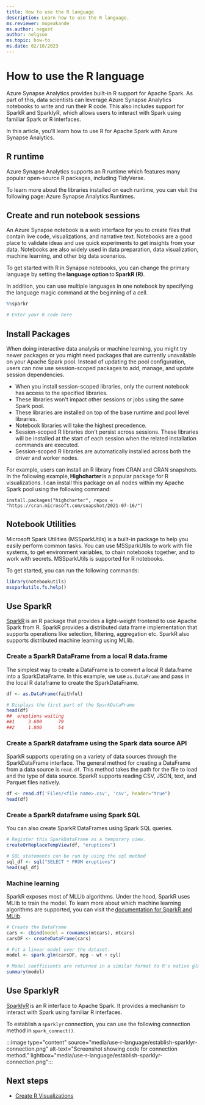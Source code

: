 ```yaml
---
title: How to use the R language
description: Learn how to use the R language.
ms.reviewer: mopeakande
ms.author: negust
author: nelgson
ms.topic: how-to
ms.date: 02/10/2023
---
```


# How to use the R language

Azure Synapse Analytics provides built-in R support for Apache Spark. As part of this, data scientists can leverage Azure Synapse Analytics notebooks to write and run their R code. This also includes support for SparkR and SparklyR, which allows users to interact with Spark using familiar Spark or R interfaces.

In this article, you'll learn how to use R for Apache Spark with Azure Synapse Analytics.

## R runtime

Azure Synapse Analytics supports an R runtime which features many popular open-source R packages, including TidyVerse.  

To learn more about the libraries installed on each runtime, you can visit the following page: Azure Synapse Analytics Runtimes.

## Create and run notebook sessions

An Azure Synapse notebook is a web interface for you to create files that contain live code, visualizations, and narrative text. Notebooks are a good place to validate ideas and use quick experiments to get insights from your data. Notebooks are also widely used in data preparation, data visualization, machine learning, and other big data scenarios.

To get started with R in Synapse notebooks, you can change the primary language by setting the **language option** to **SparkR (R)**.

In addition, you can use multiple languages in one notebook by specifying the language magic command at the beginning of a cell.

```r
%%sparkr

# Enter your R code here
```

## Install Packages

When doing interactive data analysis or machine learning, you might try newer packages or you might need packages that are currently unavailable on your Apache Spark pool. Instead of updating the pool configuration, users can now use session-scoped packages to add, manage, and update session dependencies.

- When you install session-scoped libraries, only the current notebook has access to the specified libraries.
- These libraries won't impact other sessions or jobs using the same Spark pool.
- These libraries are installed on top of the base runtime and pool level libraries.
- Notebook libraries will take the highest precedence.
- Session-scoped R libraries don't persist across sessions. These libraries will be installed at the start of each session when the related installation commands are executed.
- Session-scoped R libraries are automatically installed across both the driver and worker nodes.

For example, users can install an R library from CRAN and CRAN snapshots. In the following example, **Highcharter** is a popular package for R visualizations. I can install this package on all nodes within my Apache Spark pool using the following command:

`install.packages("highcharter", repos = "https://cran.microsoft.com/snapshot/2021-07-16/") `

## Notebook Utilities

Microsoft Spark Utilities (MSSparkUtils) is a built-in package to help you easily perform common tasks. You can use MSSparkUtils to work with file systems, to get environment variables, to chain notebooks together, and to work with secrets. MSSparkUtils is supported for R notebooks.

To get started, you can run the following commands:

```r
library(notebookutils)
mssparkutils.fs.help()
```

## Use SparkR

[SparkR](https://spark.apache.org/docs/latest/sparkr.html) is an R package that provides a light-weight frontend to use Apache Spark from R. SparkR provides a distributed data frame implementation that supports operations like selection, filtering, aggregation etc. SparkR also supports distributed machine learning using MLlib.

### Create a SparkR DataFrame from a local R data.frame

The simplest way to create a DataFrame is to convert a local R data.frame into a SparkDataFrame. In this example, we use `as.DataFrame` and pass in the local R dataframe to create the SparkDataFrame.

```r
df <- as.DataFrame(faithful)

# Displays the first part of the SparkDataFrame
head(df)
##  eruptions waiting
##1     3.600      79
##2     1.800      54
```

### Create a SparkR dataframe using the Spark data source API

SparkR supports operating on a variety of data sources through the SparkDataFrame interface. The general method for creating a DataFrame from a data source is `read.df`. This method takes the path for the file to load and the type of data source. SparkR supports reading CSV, JSON, text, and Parquet files natively.

```r
df <- read.df('Files/<file name>.csv', 'csv', header="true")
head(df)
```

### Create a SparkR dataframe using Spark SQL

You can also create SparkR DataFrames using Spark SQL queries.

```r
# Register this SparkDataFrame as a temporary view.
createOrReplaceTempView(df, "eruptions")

# SQL statements can be run by using the sql method
sql_df <- sql("SELECT * FROM eruptions")
head(sql_df)
```

### Machine learning

SparkR exposes most of MLLib algorithms. Under the hood, SparkR uses MLlib to train the model. To learn more about which machine learning algorithms are supported, you can visit the [documentation for SparkR and MLlib](https://spark.apache.org/docs/latest/sparkr.html).

```r
# Create the DataFrame
cars <- cbind(model = rownames(mtcars), mtcars)
carsDF <- createDataFrame(cars)

# Fit a linear model over the dataset.
model <- spark.glm(carsDF, mpg ~ wt + cyl)

# Model coefficients are returned in a similar format to R's native glm().
summary(model)
```

## Use SparklyR

[SparklyR](https://spark.rstudio.com/) is an R interface to Apache Spark. It provides a mechanism to interact with Spark using familiar R interfaces.

To establish a `sparklyr` connection, you can use the following connection method in `spark_connect()`.

:::image type="content" source="media/use-r-language/establish-sparklyr-connection.png" alt-text="Screenshot showing code for connection method." lightbox="media/use-r-language/establish-sparklyr-connection.png":::

## Next steps

- [Create R Visualizations](/azure/synapse-analytics/spark/apache-spark-data-visualization)

